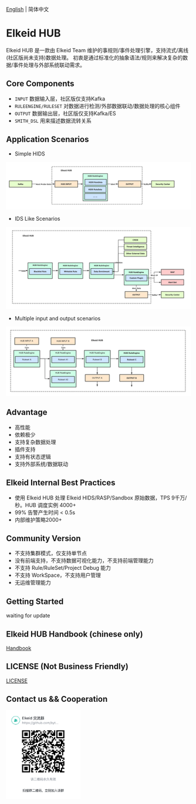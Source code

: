 [English](README.md) | 简体中文
# Elkeid HUB
Elkeid HUB 是一款由 Elkeid Team 维护的事规则/事件处理引擎，支持流式/离线(社区版尚未支持)数据处理。 初衷是通过标准化的抽象语法/规则来解决复杂的数据/事件处理与外部系统联动需求。

## Core Components
* `INPUT` 数据输入层，社区版仅支持Kafka
* `RULEENGINE/RULESET` 对数据进行检测/外部数据联动/数据处理的核心组件
* `OUTPUT` 数据输出层，社区版仅支持Kafka/ES
* `SMITH_DSL` 用来描述数据流转关系


## Application Scenarios

* Simple HIDS
<img src="example_hids.png"/>

* IDS Like Scenarios
<img src="example_ids.png"/>

* Multiple input and output scenarios
<img src="example_complex.png"/>


## Advantage
* 高性能
* 依赖极少
* 支持复杂数据处理
* 插件支持
* 支持有状态逻辑
* 支持外部系统/数据联动

## Elkeid Internal Best Practices
* 使用 Elkeid HUB 处理 Elkeid HIDS/RASP/Sandbox 原始数据，TPS 9千万/秒。HUB 调度实例 4000+
* 99% 告警产生时间 < 0.5s
* 内部维护策略2000+

## Community Version
* 不支持集群模式，仅支持单节点
* 没有前端支持，不支持数据可视化能力，不支持前端管理能力
* 不支持 Rule/RuleSet/Project Debug 能力
* 不支持 WorkSpace，不支持用户管理
* 无运维管理能力


## Getting Started
waiting for update

## Elkeid HUB Handbook (chinese only)
[Handbook](handbook/handbook.md)

## LICENSE (Not Business Friendly)
[LICENSE](LICENSE)

## Contact us && Cooperation
<img src="./Lark.png" width="40%" style="float:left;"/>